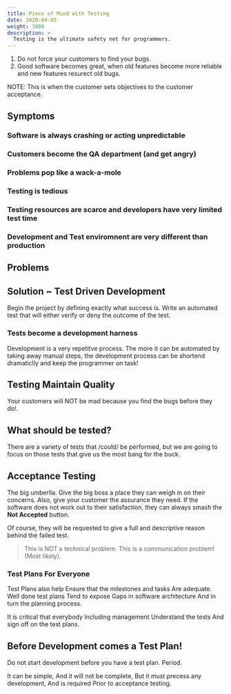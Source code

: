 ```yaml
---
title: Piece of Mind with Testing
date: 2020-04-05
weight: 3000
description: > 
  Testing is the ultimate safety net for programmers.
---
```


1. Do not force your customers to find your bugs.
2. Good software becomes great, when old features become more reliable
   and new features resurect old bugs.

NOTE: This is when the customer sets objectives to the customer
acceptance. 

## Symptoms

### Software is always crashing or acting unpredictable
### Customers become the QA department (and get angry)
### Problems pop like a wack-a-mole
### Testing is tedious
### Testing resources are scarce and developers have very limited test time
### Development and Test enviromnent are very different than production

## Problems

## Solution ~ Test Driven Development

Begin the project by defining exactly what success is. Write an
automated test that will either verify or deny the outcome of the
test. 

### Tests become a development harness

Development is a very repetitve process. The more it can be automated
by taking away manual steps, the development process can be shortend
dramaticlly and keep the programmer on task!

## Testing Maintain Quality

Your customers will NOT be mad because you find the bugs before
they do!.

## What should be tested?

There are a variety of tests that /could/ be performed, but we are
going to focus on those tests that give us the most bang
for the buck.

## Acceptance Testing 

The big umberlla. Give the big boss a place they can weigh in on their
concerns.  Also, give your customer the assurance they need. If the
software does not work out to their satisfaction, they can always
smash the **Not Accepted** button.

Of course, they will be requested to give a full and descriptive
reason behind the failed test. 

> This is NOT a technical problem. This is a communication problem!
(Most likely).

### Test Plans For Everyone

Test Plans also help Ensure that the milestones and tasks Are
adequate. Well done test plans Tend to expose Gaps in software
architecture And in turn the planning process. 

It is critical that everybody Including management Understand the
tests And sign off on the test plans. 

## Before Development comes a Test Plan!

Do not start development before you have a test plan. Period. 

It can be simple, And it will not be complete, But it must precess
any development, And is required Prior to acceptance testing.

